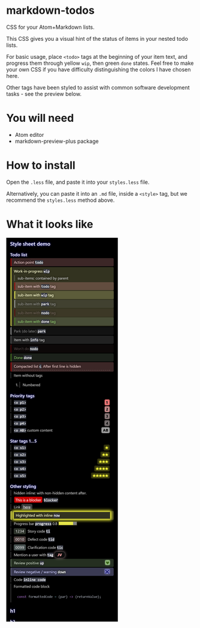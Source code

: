 # markdown-todos
CSS for your Atom+Markdown lists.

This CSS gives you a visual hint of the status of items in your nested todo lists.

For basic usage, place `<todo>` tags at the beginning of your item text, and progress them through yellow `wip`, then green `done` states. Feel free to make your own CSS if you have difficulty distinguishing the colors I have chosen here.

Other tags have been styled to assist with common software development tasks - see the preview below.

# You will need
- Atom editor
- markdown-preview-plus package

# How to install
Open the `.less` file, and paste it into your `styles.less` file.

Alternatively, you can paste it into an `.md` file, inside a `<style>` tag, but we recommend the `styles.less` method above.

# What it looks like
![preview](example-preview.png)
